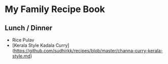 # My Family Recipe Book

## Lunch / Dinner
 * Rice Pulav 
 * [Kerala Style Kadala Curry] (https://github.com/sudhirkk/recipes/blob/master/channa-curry-kerala-style.md)
 
 
 
 
